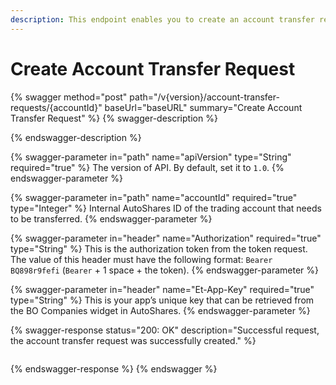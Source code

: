 ```yaml
---
description: This endpoint enables you to create an account transfer request.
---
```


# Create Account Transfer Request

{% swagger method="post" path="/v{version}/account-transfer-requests/{accountId}" baseUrl="baseURL" summary="Create Account Transfer Request" %}
{% swagger-description %}

{% endswagger-description %}

{% swagger-parameter in="path" name="apiVersion" type="String" required="true" %}
The version of API. By default, set it to `1.0`.
{% endswagger-parameter %}

{% swagger-parameter in="path" name="accountId" required="true" type="Integer" %}
Internal AutoShares ID of the trading account that needs to be transferred.
{% endswagger-parameter %}

{% swagger-parameter in="header" name="Authorization" required="true" type="String" %}
This is the authorization token from the token request. The value of this header must have the following format: `Bearer BQ898r9fefi` (`Bearer` + 1 space + the token).
{% endswagger-parameter %}

{% swagger-parameter in="header" name="Et-App-Key" required="true" type="String" %}
This is your app’s unique key that can be retrieved from the BO Companies widget in AutoShares.
{% endswagger-parameter %}

{% swagger-response status="200: OK" description="Successful request, the account transfer request was successfully created." %}
```javascript
```
{% endswagger-response %}
{% endswagger %}
